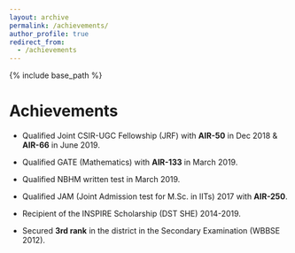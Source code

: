 ```yaml
---
layout: archive
permalink: /achievements/
author_profile: true
redirect_from:
  - /achievements
---
```


{% include base_path %}

Achievements
======
<!-- * Recipient of the **Institute Research Award** (2025), IIT Madras, India. -->

* Qualified Joint CSIR-UGC Fellowship (JRF) with **AIR-50** in Dec 2018 & **AIR-66** in June 2019.

* Qualified GATE (Mathematics) with **AIR-133** in March 2019.

* Qualified NBHM written test in March 2019.

* Qualified JAM (Joint Admission test for M.Sc. in IITs) 2017 with **AIR-250**.

* Recipient of the INSPIRE Scholarship (DST SHE) 2014-2019.

* Secured **3rd rank** in the district in the Secondary Examination (WBBSE 2012).



